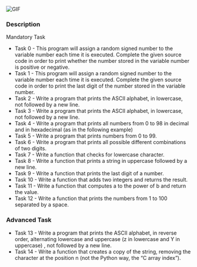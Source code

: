 ![GIF](https://media.giphy.com/media/zgduo4kWRRDVK/giphy.gif)

### Description
Mandatory Task 

* Task 0 - This program will assign a random signed number to the variable number each time it is executed. Complete the given source code in order to print whether the number stored in the variable number is positive or negative.
* Task 1 - This program will assign a random signed number to the variable number each time it is executed. Complete the given source code in order to print the last digit of the number stored in the variable number.
* Task 2 - Write a program that prints the ASCII alphabet, in lowercase, not followed by a new line.
* Task 3 - Write a program that prints the ASCII alphabet, in lowercase, not followed by a new line.
* Task 4 - Write a program that prints all numbers from 0 to 98 in decimal and in hexadecimal (as in the following example)
* Task 5 - Write a program that prints numbers from 0 to 99.
* Task 6 - Write a program that prints all possible different combinations of two digits.
* Task 7 - Write a function that checks for lowercase character. 
* Task 8 - Write a function that prints a string in uppercase followed by a new line.
* Task 9 - Write a function that prints the last digit of a number.
* Task 10 - Write a function that adds two integers and returns the result.
* Task 11 - Write a function that computes a to the power of b and return the value.
* Task 12 - Write a function that prints the numbers from 1 to 100 separated by a space.

### Advanced Task
* Task 13 - Write a program that prints the ASCII alphabet, in reverse order, alternating lowercase and uppercase (z in lowercase and Y in uppercase) , not followed by a new line.
* Task 14 - Write a function that creates a copy of the string, removing the character at the position n (not the Python way, the “C array index”).